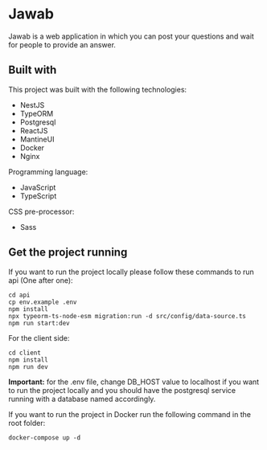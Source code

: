 # Jawab
Jawab is a web application in which you can post your questions and wait for people to provide an answer.

## Built with

This project was built with the following technologies:
- NestJS
- TypeORM
- Postgresql
- ReactJS
- MantineUI
- Docker
- Nginx

Programming language: 
- JavaScript
- TypeScript

CSS pre-processor:
 - Sass

## Get the project running

If you want to run the project locally please follow these commands to run api (One after one):
```
cd api
cp env.example .env
npm install
npx typeorm-ts-node-esm migration:run -d src/config/data-source.ts
npm run start:dev
```

For the client side:
```
cd client
npm install
npm run dev
```

<strong>Important:</strong> for the .env file, change DB_HOST value to localhost if you want to run the project locally and you should have the postgresql service running with a database named accordingly.

If you want to run the project in Docker run the following command in the root folder:
```
docker-compose up -d
```


